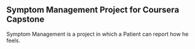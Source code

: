 ## Symptom Management Project for Coursera Capstone

Symptom Management is a project in which a Patient can report how he feels.
